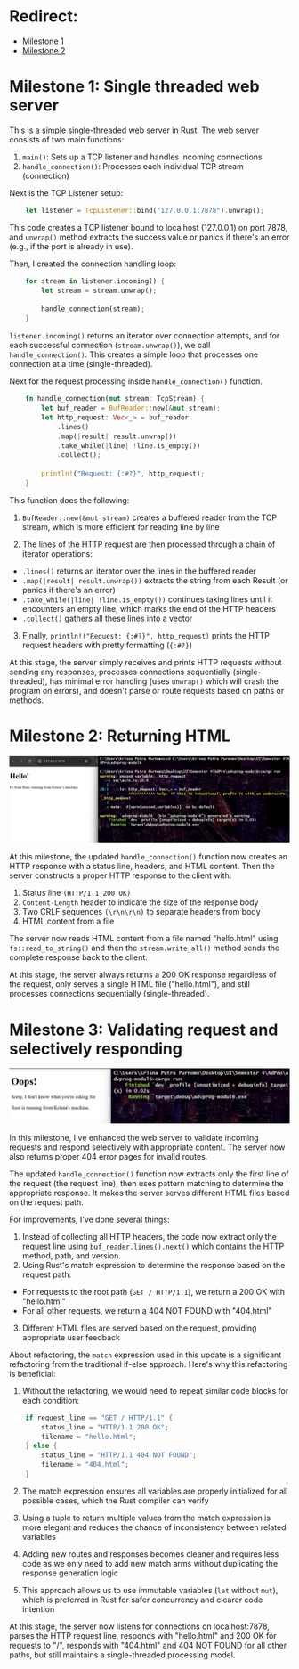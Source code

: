 # Redirect:

- [Milestone 1](#milestone-1-single-threaded-web-server)
- [Milestone 2](#milestone-2-returning-html)

# Milestone 1: Single threaded web server

This is a simple single-threaded web server in Rust. The web server consists of two main functions:

1. `main()`: Sets up a TCP listener and handles incoming connections
2. `handle_connection()`: Processes each individual TCP stream (connection)

Next is the TCP Listener setup:

```rust
    let listener = TcpListener::bind("127.0.0.1:7878").unwrap();
```

This code creates a TCP listener bound to localhost (127.0.0.1) on port 7878, and `unwrap()` method extracts the success value or panics if there's an error (e.g., if the port is already in use).

Then, I created the connection handling loop:

```rust
    for stream in listener.incoming() { 
        let stream = stream.unwrap();
        
        handle_connection(stream);
    }
```

`listener.incoming()` returns an iterator over connection attempts, and for each successful connection (`stream.unwrap()`), we call `handle_connection()`. This creates a simple loop that processes one connection at a time (single-threaded).

Next for the request processing inside `handle_connection()` function. 

```rust
    fn handle_connection(mut stream: TcpStream) {
        let buf_reader = BufReader::new(&mut stream);
        let http_request: Vec<_> = buf_reader
            .lines()
            .map(|result| result.unwrap())
            .take_while(|line| !line.is_empty())
            .collect();

        println!("Request: {:#?}", http_request);
    }
```

This function does the following:

1. `BufReader::new(&mut stream)` creates a buffered reader from the TCP stream, which is more efficient for reading line by line

2. The lines of the HTTP request are then processed through a chain of iterator operations:

- `.lines()` returns an iterator over the lines in the buffered reader
- `.map(|result| result.unwrap())` extracts the string from each Result (or panics if there's an error)
- `.take_while(|line| !line.is_empty())` continues taking lines until it encounters an empty line, which marks the end of the HTTP headers
- `.collect()` gathers all these lines into a vector

3. Finally, `println!("Request: {:#?}", http_request)` prints the HTTP request headers with pretty formatting (`{:#?}`)

At this stage, the server simply receives and prints HTTP requests without sending any responses, processes connections sequentially (single-threaded), has minimal error handling (uses `unwrap()` which will crash the program on errors), and doesn't parse or route requests based on paths or methods.

# Milestone 2: Returning HTML

![Commit 2 screen capture](/assets/images/commit2.png)

At this milestone, the updated `handle_connection()` function now creates an HTTP response with a status line, headers, and HTML content. Then the server constructs a proper HTTP response to the client with:

1. Status line `(HTTP/1.1 200 OK)`
2. `Content-Length` header to indicate the size of the response body
3. Two CRLF sequences `(\r\n\r\n)` to separate headers from body
4. HTML content from a file

The server now reads HTML content from a file named "hello.html" using `fs::read_to_string()` and then the `stream.write_all()` method sends the complete response back to the client.

At this stage, the server always returns a 200 OK response regardless of the request, only serves a single HTML file ("hello.html"), and still processes connections sequentially (single-threaded).

# Milestone 3: Validating request and selectively responding

![Commit 3 screen capture](/assets/images/commit3.png)

In this milestone, I've enhanced the web server to validate incoming requests and respond selectively with appropriate content. The server now also returns proper 404 error pages for invalid routes.

The updated `handle_connection()` function now extracts only the first line of the request (the request line), then uses pattern matching to determine the appropriate response. It makes the server serves different HTML files based on the request path.

For improvements, I've done several things:

1. Instead of collecting all HTTP headers, the code now extract only the request line using `buf_reader.lines().next()` which contains the HTTP method, path, and version.
2. Using Rust's match expression to determine the response based on the request path:
- For requests to the root path (`GET / HTTP/1.1`), we return a 200 OK with "hello.html"
- For all other requests, we return a 404 NOT FOUND with "404.html"
3. Different HTML files are served based on the request, providing appropriate user feedback


About refactoring, the `match` expression used in this update is a significant refactoring from the traditional if-else approach. Here's why this refactoring is beneficial:

1. Without the refactoring, we would need to repeat similar code blocks for each condition:

```rust
    if request_line == "GET / HTTP/1.1" {
        status_line = "HTTP/1.1 200 OK";
        filename = "hello.html";
    } else {
        status_line = "HTTP/1.1 404 NOT FOUND";
        filename = "404.html";
    }
```

2. The match expression ensures all variables are properly initialized for all possible cases, which the Rust compiler can verify

3. Using a tuple to return multiple values from the match expression is more elegant and reduces the chance of inconsistency between related variables

4. Adding new routes and responses becomes cleaner and requires less code as we only need to add new match arms without duplicating the response generation logic

5. This approach allows us to use immutable variables (`let` without `mut`), which is preferred in Rust for safer concurrency and clearer code intention

At this stage, the server now listens for connections on localhost:7878, parses the HTTP request line, responds with "hello.html" and 200 OK for requests to "/", responds with "404.html" and 404 NOT FOUND for all other paths, but still maintains a single-threaded processing model.






